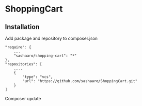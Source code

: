# ShoppingCart

## Installation ##
Add package and repository to composer.json
```
"require": {
    ...
    "sashaaro/shopping-cart": "*"
},
"repositories": [
    ....
    {
        "type": "vcs",
        "url": "https://github.com/sashaaro/ShoppingCart.git"
    }
]
```

Composer update
